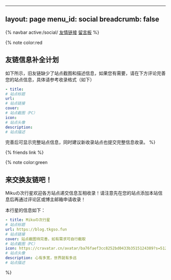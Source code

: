 -----
layout: page
menu_id: social
breadcrumb: false
-----
{% navbar active:/social/ [友情链接](/social/) [留言板](/social/comment/) %}

{% note color:red 
## 友链信息补全计划

如下所示，旧友链缺少了站点截图和描述信息，如果您有需要，请在下方评论完善您的站点信息，具体请参考收录格式（如下）

```yaml
- title: 
# 站点标题
url:
# 站点链接
cover:
# 站点截图（PC）
icon:
# 站点头像
description:
# 站点描述
```

完善后可显示完整站点信息，同时建议新收录站点也提交完整信息收录。
%}

{% friends link %}

{% note color:green 
## 来交换友链吧！
Mikuの次行星欢迎各方站点递交信息互相收录！请注意先在您的站点添加本站信息后再通过评论区或博主邮箱申请收录！

本行星的信息如下：

```yaml
- title: Mikuの次行星
# 站点标题
url: https://blog.tkgso.fun
# 站点链接
cover: 站点截图待完善，如有需求可自行截取
# 站点截图（PC）
icon: https://cravatar.cn/avatar/ba76faef3cc8252bd0433b3515124389?s=512
# 站点头像
description: 心有多宽，世界就有多远
# 站点描述
```

%}